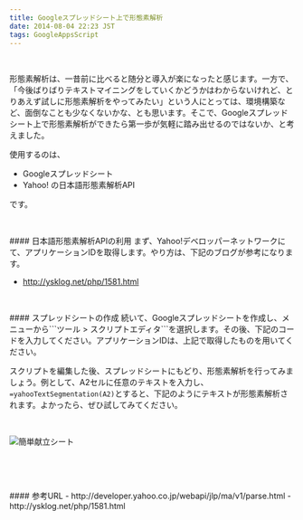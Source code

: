 ```yaml
---
title: Googleスプレッドシート上で形態素解析
date: 2014-08-04 22:23 JST
tags: GoogleAppsScript
---
```


<br />

形態素解析は、一昔前に比べると随分と導入が楽になったと感じます。一方で、「今後ばりばりテキストマイニングをしていくかどうかはわからないけれど、とりあえず試しに形態素解析をやってみたい」という人にとっては、環境構築など、面倒なことも少なくないかな、とも思います。そこで、Googleスプレッドシート上で形態素解析ができたら第一歩が気軽に踏み出せるのではないか、と考えました。

使用するのは、

- Googleスプレッドシート
- Yahoo! の日本語形態素解析API

です。


<p><br /></p>
#### 日本語形態素解析APIの利用
まず、Yahoo!デベロッパーネットワークにて、アプリケーションIDを取得します。やり方は、下記のブログが参考になります。

- http://ysklog.net/php/1581.html


<p><br /></p>
#### スプレッドシートの作成
続いて、Googleスプレッドシートを作成し、メニューから```ツール > スクリプトエディタ```を選択します。その後、下記のコードを入力してください。アプリケーションIDは、上記で取得したものを用いてください。

<script src="https://gist.github.com/shirayuca/14e8b2cb031baafed526.js"></script>

スクリプトを編集した後、スプレッドシートにもどり、形態素解析を行ってみましょう。例として、A2セルに任意のテキストを入力し、```=yahooTextSegmentation(A2)```とすると、下記のようにテキストが形態素解析されます。よかったら、ぜひ試してみてください。

<p><br /></p>  
<p><img alt="簡単献立シート" src="http://shirayuca.github.io/blog/2014/08/04/yahoo/yahoo.png"></p>
<p><br /></p>


<p><br /></p>
#### 参考URL
- http://developer.yahoo.co.jp/webapi/jlp/ma/v1/parse.html
- http://ysklog.net/php/1581.html


<br />
<br />